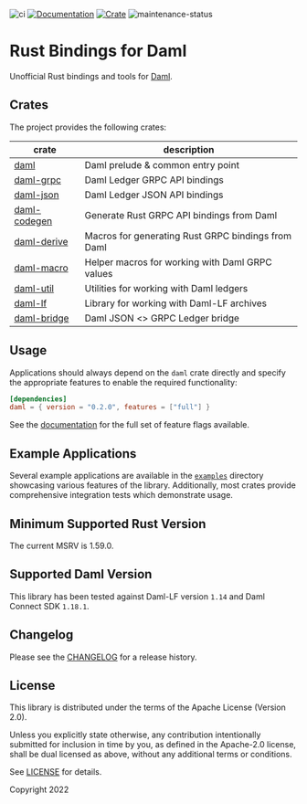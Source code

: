 ![ci](https://github.com/fujiapple852/rust-daml-bindings/actions/workflows/ci.yml/badge.svg)
[![Documentation](https://docs.rs/daml/badge.svg)](https://docs.rs/daml/0.2.0)
[![Crate](https://img.shields.io/crates/v/daml.svg)](https://crates.io/crates/daml/0.2.0)
![maintenance-status](https://img.shields.io/badge/maintenance-experimental-blue.svg)

# Rust Bindings for Daml

Unofficial Rust bindings and tools for [Daml](https://daml.com).

## Crates

The project provides the following crates:

| crate                                                       | description                                        |
|-------------------------------------------------------------|----------------------------------------------------|
| [daml](https://crates.io/crates/daml/0.2.0)                 | Daml prelude & common entry point                  |
| [daml-grpc](https://crates.io/crates/daml-grpc/0.2.0)       | Daml Ledger GRPC API bindings                      |
| [daml-json](https://crates.io/crates/daml-json/0.2.0)       | Daml Ledger JSON API bindings                      |
| [daml-codegen](https://crates.io/crates/daml-codegen/0.2.0) | Generate Rust GRPC API bindings from Daml          |
| [daml-derive](https://crates.io/crates/daml-derive/0.2.0)   | Macros for generating Rust GRPC bindings from Daml |
| [daml-macro](https://crates.io/crates/daml-macro/0.2.0)     | Helper macros for working with Daml GRPC values    |
| [daml-util](https://crates.io/crates/daml-util/0.2.0)       | Utilities for working with Daml ledgers            |
| [daml-lf](https://crates.io/crates/daml-lf/0.2.0)           | Library for working with Daml-LF archives          |
| [daml-bridge](https://crates.io/crates/daml-bridge/0.2.0)   | Daml JSON <> GRPC Ledger bridge                    |

## Usage

Applications should always depend on the `daml` crate directly and specify the appropriate features to enable the
required functionality:

```toml
[dependencies]
daml = { version = "0.2.0", features = ["full"] }
```

See the [documentation](https://docs.rs/daml/0.2.0) for the full set of feature flags available.

## Example Applications

Several example applications are available in
the [`examples`](https://github.com/fujiapple852/rust-daml-bindings/tree/master/examples) directory showcasing various
features of the library. Additionally, most crates provide comprehensive integration tests which demonstrate usage.

## Minimum Supported Rust Version

The current MSRV is 1.59.0.

## Supported Daml Version

This library has been tested against Daml-LF version `1.14` and Daml Connect SDK `1.18.1`.

## Changelog

Please see the [CHANGELOG](CHANGELOG.md) for a release history.

## License

This library is distributed under the terms of the Apache License (Version 2.0).

Unless you explicitly state otherwise, any contribution intentionally submitted for inclusion in time by you, as defined
in the Apache-2.0 license, shall be dual licensed as above, without any additional terms or conditions.

See [LICENSE](LICENSE) for details.

Copyright 2022